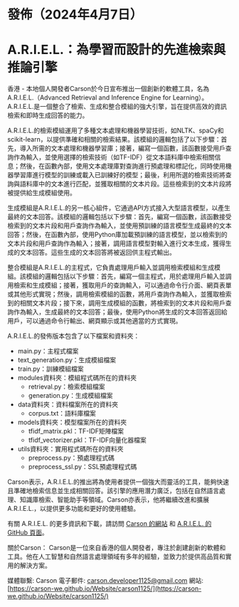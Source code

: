# 發佈（2024年4月7日）

# A.R.I.E.L.：為學習而設計的先進檢索與推論引擎

香港 - 本地個人開發者Carson於今日宣布推出一個創新的軟體工具，名為A.R.I.E.L.（Advanced Retrieval and Inference Engine for Learning）。A.R.I.E.L.是一個整合了檢索、生成和整合模組的強大引擎，旨在提供高效的資訊檢索和即時生成回答的能力。

A.R.I.E.L.的檢索模組運用了多種文本處理和機器學習技術，如NLTK、spaCy和scikit-learn，以提供準確和相關的檢索結果。該模組的邏輯包括了以下步驟：首先，導入所需的文本處理和機器學習庫；接著，編寫一個函數，該函數接受用戶查詢作為輸入，並使用選擇的檢索技術（如TF-IDF）從文本語料庫中檢索相關信息；然後，在函數內部，使用文本處理庫對查詢進行預處理和標記化，同時使用機器學習庫進行模型的訓練或載入已訓練好的模型；最後，利用所選的檢索技術將查詢與語料庫中的文本進行匹配，並獲取相關的文本片段。這些檢索到的文本片段將被提供給生成模組使用。

生成模組是A.R.I.E.L.的另一核心組件，它通過API方式接入大型語言模型，以產生最終的文本回答。該模組的邏輯包括以下步驟：首先，編寫一個函數，該函數接受檢索到的文本片段和用戶查詢作為輸入，並使用預訓練的語言模型生成最終的文本回答；然後，在函數內部，使用Python庫加載預訓練的語言模型，並以檢索到的文本片段和用戶查詢作為輸入；接著，調用語言模型對輸入進行文本生成，獲得生成的文本回答。這些生成的文本回答將被返回供主程式輸出。

整合模組是A.R.I.E.L.的主程式，它負責處理用戶輸入並調用檢索模組和生成模組。該模組的邏輯包括以下步驟：首先，編寫一個主程式，用於處理用戶輸入並調用檢索和生成模組；接著，獲取用戶的查詢輸入，可以通過命令行介面、網頁表單或其他形式實現；然後，調用檢索模組的函數，將用戶查詢作為輸入，並獲取檢索到的相關文本片段；接下來，調用生成模組的函數，將檢索到的文本片段和用戶查詢作為輸入，生成最終的文本回答；最後，使用Python將生成的文本回答返回給用戶，可以通過命令行輸出、網頁顯示或其他適當的方式實現。

A.R.I.E.L.的發佈版本包含了以下檔案和資料夾：

- main.py：主程式檔案
- text_generation.py：生成模組檔案
- train.py：訓練模組檔案
- modules資料夾：模組程式碼所在的資料夾
  - retrieval.py：檢索模組檔案
  - generation.py：生成模組檔案
- data資料夾：資料檔案所在的資料夾
  - corpus.txt：語料庫檔案
- models資料夾：模型檔案所在的資料夾
  - tfidf_matrix.pkl：TF-IDF矩陣檔案
  - tfidf_vectorizer.pkl：TF-IDF向量化器檔案
- utils資料夾：實用程式碼所在的資料夾
  - preprocess.py：預處理程式碼
  - preprocess_ssl.py：SSL預處理程式碼

Carson表示，A.R.I.E.L.的推出將為使用者提供一個強大而靈活的工具，能夠快速且準確地檢索信息並生成相關回答。該引擎的應用潛力廣泛，包括在自然語言處理、知識庫檢索、智能助手等領域。Carson亦表示，他將繼續改進和擴展A.R.I.E.L.，以提供更多功能和更好的使用體驗。

有關 A.R.I.E.L. 的更多資訊和下載，請訪問 [Carson 的網站](https://carson1125.vercel.app) 和 [A.R.I.E.L. 的GitHub 頁面](https://github.com/Carson-We/A.R.I.E.L.)。

關於Carson：
Carson是一位來自香港的個人開發者，專注於創建創新的軟體和工具。他在人工智慧和自然語言處理領域有多年的經驗，並致力於提供高品質和實用的解決方案。

媒體聯繫:
Carson
電子郵件: [carson.developer1125@gmail.com](mailto:carson.developer1125@gmail.com)
網站: [https://carson-we.github.io/Website/carson1125/](https://carson-we.github.io/Website/carson1125/)